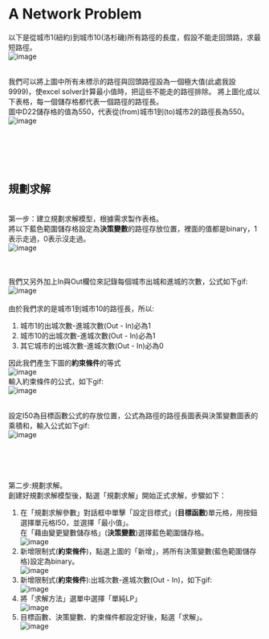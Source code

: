 # A Network Problem

以下是從城市1(紐約)到城市10(洛杉磯)所有路徑的長度，假設不能走回頭路，求最短路徑。<br>
![image](../README_data/20.png)

<br>我們可以將上圖中所有未標示的路徑與回頭路徑設為一個極大值(此處我設9999)，使excel solver計算最小值時，把這些不能走的路徑排除。
將上圖化成以下表格，每一個儲存格都代表一個路徑的路徑長。
<br>圖中D22儲存格的值為550，代表從(from)城市1到(to)城市2的路徑長為550。<br>
![image](../README_data/21.png)

<br><br><br><br>
## 規劃求解
<br>第一步：建立規劃求解模型，根據需求製作表格。
<br>將以下藍色範圍儲存格設定為**決策變數**的路徑存放位置，裡面的值都是binary，1表示走過，0表示沒走過。<br>
![image](../README_data/22.png)

<br><br>我們又另外加上In與Out欄位來記錄每個城市出城和進城的次數，公式如下gif:<br>
![image](../README_data/23.gif)
<br><br>由於我們求的是城市1到城市10的路徑長，所以:
1. 城市1的出城次數-進城次數(Out - In)必為1
2. 城市10的出城次數-進城次數(Out - In)必為1
3. 其它城市的出城次數-進城次數(Out - In)必為0

因此我們產生下圖的**約束條件**的等式<br>
![image](../README_data/24.png)
<br>輸入約束條件的公式，如下gif:<br>
![image](../README_data/25.gif)

<br>設定I50為目標函數公式的存放位置，公式為路徑的路徑長圖表與決策變數圖表的乘積和，輸入公式如下gif:<br>
![image](../README_data/26.gif)

<br><br><br>
<br>第二步:規劃求解。
<br>創建好規劃求解模型後，點選「規劃求解」開始正式求解，步驟如下：
1. 在「規劃求解參數」對話框中單擊「設定目標式」(**目標函數**)單元格，用按鈕選擇單元格I50，並選擇「最小值」。<br>在「藉由變更變數儲存格」(**決策變數**)選擇藍色範圍儲存格。<br>
![image](../README_data/27.png)
2. 新增限制式(**約束條件**)，點選上圖的「新增」，將所有決策變數(藍色範圍儲存格)設定為binary。<br>
![image](../README_data/28.png)
3. 新增限制式(**約束條件**):出城次數-進城次數(Out - In)，如下gif:<br>
![image](../README_data/29.gif)
4. 將「求解方法」選單中選擇「單純LP」<br>
![image](../README_data/choose_LP.png)
5. 目標函數、決策變數、約束條件都設定好後，點選「求解」。<br>
![image](../README_data/30.png)

